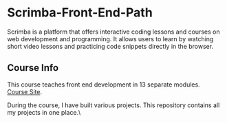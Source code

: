 # Scrimba-Front-End-Path

Scrimba is a platform that offers interactive coding lessons and courses on web development and programming. It allows users to learn by watching short video lessons and practicing code snippets directly in the browser.

## Course Info

This course teaches front end development in 13 separate modules. \
[Course Site](https://scrimba.com/learn/frontend).

During the course, I have built various projects. This repository contains all my projects in one place.\
